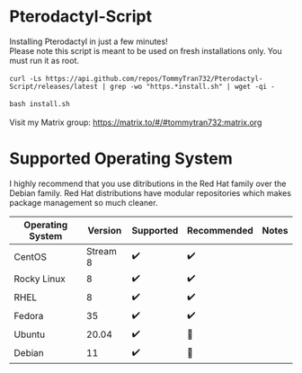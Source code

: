 # Pterodactyl-Script
Installing Pterodactyl in just a few minutes! <br />
Please note this script is meant to be used on fresh installations only. You must run it as root. <br />
<br />
`curl -Ls https://api.github.com/repos/TommyTran732/Pterodactyl-Script/releases/latest | grep -wo "https.*install.sh" | wget -qi -` <br />
<br /> 
`bash install.sh` <br />
<br />
Visit my Matrix group: https://matrix.to/#/#tommytran732:matrix.org
<br />
# Supported Operating System
I highly recommend that you use ditributions in the Red Hat family over the Debian family. Red Hat distributions have modular repositories which makes package management so much cleaner.

| Operating System  | Version  | Supported            | Recommended        | Notes                                |
| ----------------- | -------- | -------------------- | ------------------ | ------------------------------------ |
| CentOS            | Stream 8 | :heavy_check_mark:   | ✔️ |                                      |
| Rocky Linux       | 8        | :heavy_check_mark:   | ✔️ |                                      |
| RHEL              | 8        | :heavy_check_mark:   | ✔️ |                                      |
| Fedora            | 35       | :heavy_check_mark:   | ✔️ |                                      |
| Ubuntu            | 20.04    | :heavy_check_mark:   | 🔴     |                                      |
| Debian            | 11       | :heavy_check_mark:   | 🔴     |                                      |
